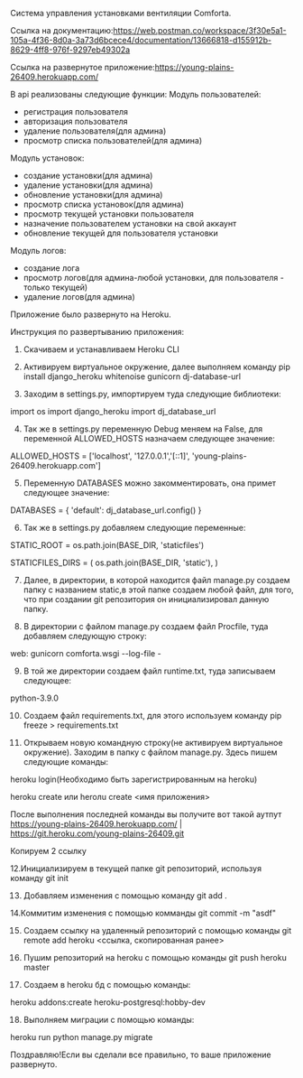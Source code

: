 Система управления установками вентиляции Comforta.

Ссылка на документацию:https://web.postman.co/workspace/3f30e5a1-105a-4f36-8d0a-3a73d6bcece4/documentation/13666818-d155912b-8629-4ff8-976f-9297eb49302a

Ссылка на развернутое приложение:https://young-plains-26409.herokuapp.com/

В api реализованы следующие функции:
Модуль пользователей:
- регистрация пользователя
- авторизация пользователя
- удаление пользователя(для админа)
- просмотр списка пользователей(для админа)

Модуль установок:
- создание установки(для админа)
- удаление установки(для админа)
- обновление установки(для админа)
- просмотр списка установок(для админа)
- просмотр текущей установки пользователя
- назначение пользователем установки на свой аккаунт
- обновление текущей для пользователя установки

Модуль логов:
- создание лога
- просмотр логов(для админа-любой установки, для пользователя - только текущей)
- удаление логов(для админа)

Приложение было развернуто на Heroku.

Инструкция по развертыванию приложения:

1. Скачиваем и устанавливаем Heroku CLI
2. Активируем виртуальное окружение, далее выполняем команду pip install django_heroku whitenoise gunicorn dj-database-url

3. Заходим в settings.py, импортируем туда следующие библиотеки:

import os
import django_heroku
import dj_database_url

4. Так же в settings.py переменную Debug меняем на False, для переменной ALLOWED_HOSTS назначаем следующее значение:

ALLOWED_HOSTS = ['localhost', '127.0.0.1','[::1]', 'young-plains-26409.herokuapp.com']

5. Переменную DATABASES можно закомментировать, она примет следующее значение:

DATABASES = {
    'default': dj_database_url.config()
}

6. Так же в settings.py добавляем следующие переменные: 

STATIC_ROOT = os.path.join(BASE_DIR, 'staticfiles')

STATICFILES_DIRS = (
    os.path.join(BASE_DIR, 'static'),
)

7. Далее, в директории, в которой находится файл manage.py создаем папку с названием static,в этой папке создаем любой файл, для того, что при создании git репозитория он инициализировал данную папку.

8. В директории с файлом manage.py создаем файл Procfile, туда добавляем следующую строку:

web: gunicorn comforta.wsgi --log-file -

9. В той же директории создаем файл runtime.txt, туда записываем следующее:

python-3.9.0

10. Создаем файл requirements.txt, для этого используем команду pip freeze > requirements.txt

11. Открываем новую командную строку(не активируем виртуальное окружение). Заходим в папку с файлом manage.py. Здесь пишем следующие команды:

heroku login(Необходимо быть зарегистрированным на heroku)

heroku create или heroлu create <имя приложения>

После выполнения последней команды вы получите вот такой аутпут https://young-plains-26409.herokuapp.com/ | https://git.heroku.com/young-plains-26409.git

Копируем 2 ссылку

12.Инициализируем в текущей папке git репозиторий, используя команду git init

13. Добавляем изменения с помощью команду git add .

14.Коммитим изменения с помощью комманды git commit -m "asdf"

15. Создаем ссылку на удаленный репозиторий с помощью команды git remote add heroku <ссылка, скопированная ранее>

16. Пушим репозиторий на heroku с помощью команды git push heroku master

17. Создаем в heroku бд с помощью команды:

heroku addons:create heroku-postgresql:hobby-dev

18. Выполняем миграции с помощью команды:

heroku run python manage.py migrate

Поздравляю!Если вы сделали все правильно, то ваше приложение развернуто.










